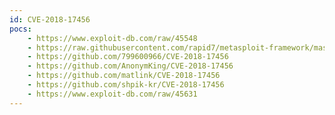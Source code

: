 ```yaml
---
id: CVE-2018-17456
pocs:
    - https://www.exploit-db.com/raw/45548
    - https://raw.githubusercontent.com/rapid7/metasploit-framework/master/modules/exploits/multi/http/git_submodule_url_exec.rb
    - https://github.com/799600966/CVE-2018-17456
    - https://github.com/AnonymKing/CVE-2018-17456
    - https://github.com/matlink/CVE-2018-17456
    - https://github.com/shpik-kr/CVE-2018-17456
    - https://www.exploit-db.com/raw/45631
---
```

